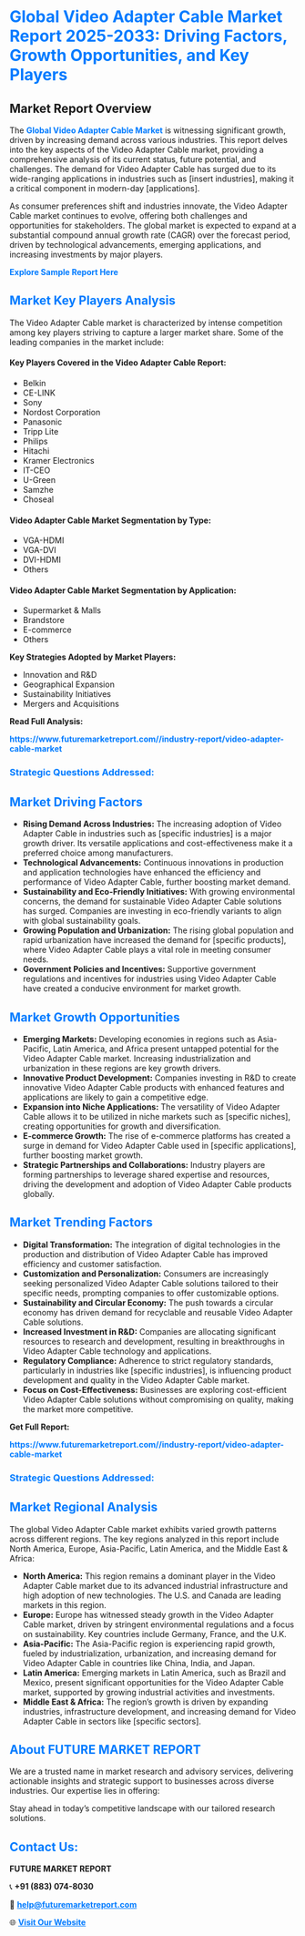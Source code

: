 <h1 style="color: #007BFF;">Global Video Adapter Cable Market Report 2025-2033: Driving Factors, Growth Opportunities, and Key Players</h1>

<section id="overview">
<h2>Market Report Overview</h2>
<p>The <a href="https://www.futuremarketreport.com//industry-report/video-adapter-cable-market" style="color: #007BFF; text-decoration: none;"><strong>Global Video Adapter Cable Market</strong></a> is witnessing significant growth, driven by increasing demand across various industries. This report delves into the key aspects of the Video Adapter Cable market, providing a comprehensive analysis of its current status, future potential, and challenges. The demand for Video Adapter Cable has surged due to its wide-ranging applications in industries such as [insert industries], making it a critical component in modern-day [applications].</p>
<p>As consumer preferences shift and industries innovate, the Video Adapter Cable market continues to evolve, offering both challenges and opportunities for stakeholders. The global market is expected to expand at a substantial compound annual growth rate (CAGR) over the forecast period, driven by technological advancements, emerging applications, and increasing investments by major players.</p>
</section>

<section id="overview">
<p><a href="https://www.futuremarketreport.com//request-sample/reportId=48399" style="color: #007BFF; text-decoration: none;"><strong>Explore Sample Report Here</strong></a></p>
</section>

<section id="key-players">
<h2 style="color: #007BFF;">Market Key Players Analysis</h2>
<p>The Video Adapter Cable market is characterized by intense competition among key players striving to capture a larger market share. Some of the leading companies in the market include:</p>
<h4>Key Players Covered in the Video Adapter Cable Report:</h4>
<ul><li>Belkin</li><li>CE-LINK</li><li>Sony</li><li>Nordost Corporation</li><li>Panasonic</li><li>Tripp Lite</li><li>Philips</li><li>Hitachi</li><li>Kramer Electronics</li><li>IT-CEO</li><li>U-Green</li><li>Samzhe</li><li>Choseal</li></ul>
<h4>Video Adapter Cable Market Segmentation by Type:</h4>
<ul><li>VGA-HDMI</li><li>VGA-DVI</li><li>DVI-HDMI</li><li>Others</li></ul>

<h4>Video Adapter Cable Market Segmentation by Application:</h4>
<ul><li>Supermarket &amp; Malls</li><li>Brandstore</li><li>E-commerce</li><li>Others</li></ul>
<p><strong>Key Strategies Adopted by Market Players:</strong></p>
<ul>
<li>Innovation and R&D</li>
<li>Geographical Expansion</li>
<li>Sustainability Initiatives</li>
<li>Mergers and Acquisitions</li>
</ul>
</section>

<section>
<p><strong>Read Full Analysis: </strong></p><a href="https://www.futuremarketreport.com//industry-report/video-adapter-cable-market" style="color: #007BFF; text-decoration: none;"><strong>https://www.futuremarketreport.com//industry-report/video-adapter-cable-market</strong></a>
<h3 style="color: #007BFF;">Strategic Questions Addressed:</h3>
</section>

<section id="driving-factors">
<h2 style="color: #007BFF;">Market Driving Factors</h2>
<ul>
<li><strong>Rising Demand Across Industries:</strong> The increasing adoption of Video Adapter Cable in industries such as [specific industries] is a major growth driver. Its versatile applications and cost-effectiveness make it a preferred choice among manufacturers.</li>
<li><strong>Technological Advancements:</strong> Continuous innovations in production and application technologies have enhanced the efficiency and performance of Video Adapter Cable, further boosting market demand.</li>
<li><strong>Sustainability and Eco-Friendly Initiatives:</strong> With growing environmental concerns, the demand for sustainable Video Adapter Cable solutions has surged. Companies are investing in eco-friendly variants to align with global sustainability goals.</li>
<li><strong>Growing Population and Urbanization:</strong> The rising global population and rapid urbanization have increased the demand for [specific products], where Video Adapter Cable plays a vital role in meeting consumer needs.</li>
<li><strong>Government Policies and Incentives:</strong> Supportive government regulations and incentives for industries using Video Adapter Cable have created a conducive environment for market growth.</li>
</ul>
</section>

<section id="growth-opportunities">
<h2 style="color: #007BFF;">Market Growth Opportunities</h2>
<ul>
<li><strong>Emerging Markets:</strong> Developing economies in regions such as Asia-Pacific, Latin America, and Africa present untapped potential for the Video Adapter Cable market. Increasing industrialization and urbanization in these regions are key growth drivers.</li>
<li><strong>Innovative Product Development:</strong> Companies investing in R&D to create innovative Video Adapter Cable products with enhanced features and applications are likely to gain a competitive edge.</li>
<li><strong>Expansion into Niche Applications:</strong> The versatility of Video Adapter Cable allows it to be utilized in niche markets such as [specific niches], creating opportunities for growth and diversification.</li>
<li><strong>E-commerce Growth:</strong> The rise of e-commerce platforms has created a surge in demand for Video Adapter Cable used in [specific applications], further boosting market growth.</li>
<li><strong>Strategic Partnerships and Collaborations:</strong> Industry players are forming partnerships to leverage shared expertise and resources, driving the development and adoption of Video Adapter Cable products globally.</li>
</ul>
</section>

<section id="trending-factors">
<h2 style="color: #007BFF;">Market Trending Factors</h2>
<ul>
<li><strong>Digital Transformation:</strong> The integration of digital technologies in the production and distribution of Video Adapter Cable has improved efficiency and customer satisfaction.</li>
<li><strong>Customization and Personalization:</strong> Consumers are increasingly seeking personalized Video Adapter Cable solutions tailored to their specific needs, prompting companies to offer customizable options.</li>
<li><strong>Sustainability and Circular Economy:</strong> The push towards a circular economy has driven demand for recyclable and reusable Video Adapter Cable solutions.</li>
<li><strong>Increased Investment in R&D:</strong> Companies are allocating significant resources to research and development, resulting in breakthroughs in Video Adapter Cable technology and applications.</li>
<li><strong>Regulatory Compliance:</strong> Adherence to strict regulatory standards, particularly in industries like [specific industries], is influencing product development and quality in the Video Adapter Cable market.</li>
<li><strong>Focus on Cost-Effectiveness:</strong> Businesses are exploring cost-efficient Video Adapter Cable solutions without compromising on quality, making the market more competitive.</li>
</ul>
</section>

<section>
<p><strong>Get Full Report: </strong></p><a href="https://www.futuremarketreport.com//industry-report/video-adapter-cable-market" style="color: #007BFF; text-decoration: none;"><strong>https://www.futuremarketreport.com//industry-report/video-adapter-cable-market</strong></a>
<h3 style="color: #007BFF;">Strategic Questions Addressed:</h3>
</section>


<section id="regional-analysis">
<h2 style="color: #007BFF;">Market Regional Analysis</h2>
<p>The global Video Adapter Cable market exhibits varied growth patterns across different regions. The key regions analyzed in this report include North America, Europe, Asia-Pacific, Latin America, and the Middle East & Africa:</p>
<ul>
<li><strong>North America:</strong> This region remains a dominant player in the Video Adapter Cable market due to its advanced industrial infrastructure and high adoption of new technologies. The U.S. and Canada are leading markets in this region.</li>
<li><strong>Europe:</strong> Europe has witnessed steady growth in the Video Adapter Cable market, driven by stringent environmental regulations and a focus on sustainability. Key countries include Germany, France, and the U.K.</li>
<li><strong>Asia-Pacific:</strong> The Asia-Pacific region is experiencing rapid growth, fueled by industrialization, urbanization, and increasing demand for Video Adapter Cable in countries like China, India, and Japan.</li>
<li><strong>Latin America:</strong> Emerging markets in Latin America, such as Brazil and Mexico, present significant opportunities for the Video Adapter Cable market, supported by growing industrial activities and investments.</li>
<li><strong>Middle East & Africa:</strong> The region’s growth is driven by expanding industries, infrastructure development, and increasing demand for Video Adapter Cable in sectors like [specific sectors].</li>
</ul>
</section>

<footer>
<h2 style="color: #007BFF;">About FUTURE MARKET REPORT</h2>
<p>We are a trusted name in market research and advisory services, delivering actionable insights and strategic support to businesses across diverse industries. Our expertise lies in offering:</p>

<p>Stay ahead in today’s competitive landscape with our tailored research solutions.</p>

<h2 style="color: #007BFF;">Contact Us:</h2>
<p><strong>FUTURE MARKET REPORT</strong></p>
<p>📞 <strong>+91 (883) 074-8030</strong></p>
<p>📧 <strong><a href="mailto:help@futuremarketreport.com" style="color: #007BFF;">help@futuremarketreport.com</a></strong></p>
<p>🌐 <strong><a href="https://www.futuremarketreport.com/" style="color: #007BFF;">Visit Our Website</a></strong></p>
</footer>